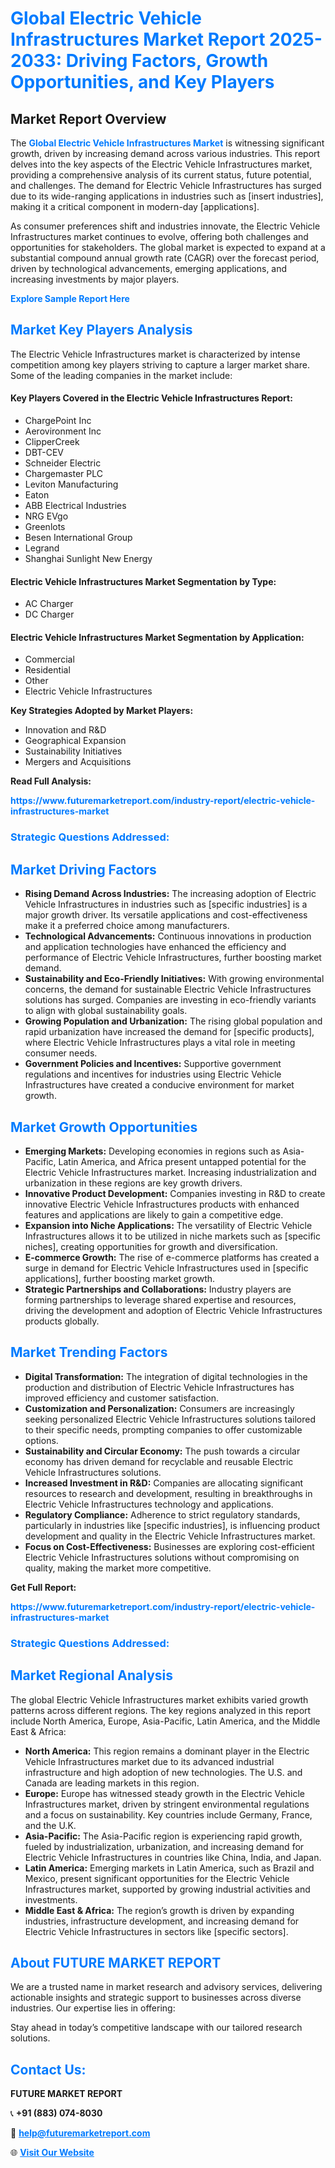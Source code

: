 <h1 style="color: #007BFF;">Global Electric Vehicle Infrastructures Market Report 2025-2033: Driving Factors, Growth Opportunities, and Key Players</h1>

<section id="overview">
<h2>Market Report Overview</h2>
<p>The <a href="https://www.futuremarketreport.com/industry-report/electric-vehicle-infrastructures-market" style="color: #007BFF; text-decoration: none;"><strong>Global Electric Vehicle Infrastructures Market</strong></a> is witnessing significant growth, driven by increasing demand across various industries. This report delves into the key aspects of the Electric Vehicle Infrastructures market, providing a comprehensive analysis of its current status, future potential, and challenges. The demand for Electric Vehicle Infrastructures has surged due to its wide-ranging applications in industries such as [insert industries], making it a critical component in modern-day [applications].</p>
<p>As consumer preferences shift and industries innovate, the Electric Vehicle Infrastructures market continues to evolve, offering both challenges and opportunities for stakeholders. The global market is expected to expand at a substantial compound annual growth rate (CAGR) over the forecast period, driven by technological advancements, emerging applications, and increasing investments by major players.</p>
</section>

<section id="overview">
<p><a href="https://www.futuremarketreport.com/request-sample/reportId=128020" style="color: #007BFF; text-decoration: none;"><strong>Explore Sample Report Here</strong></a></p>
</section>

<section id="key-players">
<h2 style="color: #007BFF;">Market Key Players Analysis</h2>
<p>The Electric Vehicle Infrastructures market is characterized by intense competition among key players striving to capture a larger market share. Some of the leading companies in the market include:</p>
<h4>Key Players Covered in the Electric Vehicle Infrastructures Report:</h4>
<ul><li>ChargePoint Inc</li><li>Aerovironment Inc</li><li>ClipperCreek</li><li>DBT-CEV</li><li>Schneider Electric</li><li>Chargemaster PLC</li><li>Leviton Manufacturing</li><li>Eaton</li><li>ABB Electrical Industries</li><li>NRG EVgo</li><li>Greenlots</li><li>Besen International Group</li><li>Legrand</li><li>Shanghai Sunlight New Energy</li></ul>
<h4>Electric Vehicle Infrastructures Market Segmentation by Type:</h4>
<ul><li>AC Charger</li><li>DC Charger</li></ul>

<h4>Electric Vehicle Infrastructures Market Segmentation by Application:</h4>
<ul><li>Commercial</li><li>Residential</li><li>Other</li><li>Electric Vehicle Infrastructures</li></ul>
<p><strong>Key Strategies Adopted by Market Players:</strong></p>
<ul>
<li>Innovation and R&D</li>
<li>Geographical Expansion</li>
<li>Sustainability Initiatives</li>
<li>Mergers and Acquisitions</li>
</ul>
</section>

<section>
<p><strong>Read Full Analysis: </strong></p><a href="https://www.futuremarketreport.com/industry-report/electric-vehicle-infrastructures-market" style="color: #007BFF; text-decoration: none;"><strong>https://www.futuremarketreport.com/industry-report/electric-vehicle-infrastructures-market</strong></a>
<h3 style="color: #007BFF;">Strategic Questions Addressed:</h3>
</section>

<section id="driving-factors">
<h2 style="color: #007BFF;">Market Driving Factors</h2>
<ul>
<li><strong>Rising Demand Across Industries:</strong> The increasing adoption of Electric Vehicle Infrastructures in industries such as [specific industries] is a major growth driver. Its versatile applications and cost-effectiveness make it a preferred choice among manufacturers.</li>
<li><strong>Technological Advancements:</strong> Continuous innovations in production and application technologies have enhanced the efficiency and performance of Electric Vehicle Infrastructures, further boosting market demand.</li>
<li><strong>Sustainability and Eco-Friendly Initiatives:</strong> With growing environmental concerns, the demand for sustainable Electric Vehicle Infrastructures solutions has surged. Companies are investing in eco-friendly variants to align with global sustainability goals.</li>
<li><strong>Growing Population and Urbanization:</strong> The rising global population and rapid urbanization have increased the demand for [specific products], where Electric Vehicle Infrastructures plays a vital role in meeting consumer needs.</li>
<li><strong>Government Policies and Incentives:</strong> Supportive government regulations and incentives for industries using Electric Vehicle Infrastructures have created a conducive environment for market growth.</li>
</ul>
</section>

<section id="growth-opportunities">
<h2 style="color: #007BFF;">Market Growth Opportunities</h2>
<ul>
<li><strong>Emerging Markets:</strong> Developing economies in regions such as Asia-Pacific, Latin America, and Africa present untapped potential for the Electric Vehicle Infrastructures market. Increasing industrialization and urbanization in these regions are key growth drivers.</li>
<li><strong>Innovative Product Development:</strong> Companies investing in R&D to create innovative Electric Vehicle Infrastructures products with enhanced features and applications are likely to gain a competitive edge.</li>
<li><strong>Expansion into Niche Applications:</strong> The versatility of Electric Vehicle Infrastructures allows it to be utilized in niche markets such as [specific niches], creating opportunities for growth and diversification.</li>
<li><strong>E-commerce Growth:</strong> The rise of e-commerce platforms has created a surge in demand for Electric Vehicle Infrastructures used in [specific applications], further boosting market growth.</li>
<li><strong>Strategic Partnerships and Collaborations:</strong> Industry players are forming partnerships to leverage shared expertise and resources, driving the development and adoption of Electric Vehicle Infrastructures products globally.</li>
</ul>
</section>

<section id="trending-factors">
<h2 style="color: #007BFF;">Market Trending Factors</h2>
<ul>
<li><strong>Digital Transformation:</strong> The integration of digital technologies in the production and distribution of Electric Vehicle Infrastructures has improved efficiency and customer satisfaction.</li>
<li><strong>Customization and Personalization:</strong> Consumers are increasingly seeking personalized Electric Vehicle Infrastructures solutions tailored to their specific needs, prompting companies to offer customizable options.</li>
<li><strong>Sustainability and Circular Economy:</strong> The push towards a circular economy has driven demand for recyclable and reusable Electric Vehicle Infrastructures solutions.</li>
<li><strong>Increased Investment in R&D:</strong> Companies are allocating significant resources to research and development, resulting in breakthroughs in Electric Vehicle Infrastructures technology and applications.</li>
<li><strong>Regulatory Compliance:</strong> Adherence to strict regulatory standards, particularly in industries like [specific industries], is influencing product development and quality in the Electric Vehicle Infrastructures market.</li>
<li><strong>Focus on Cost-Effectiveness:</strong> Businesses are exploring cost-efficient Electric Vehicle Infrastructures solutions without compromising on quality, making the market more competitive.</li>
</ul>
</section>

<section>
<p><strong>Get Full Report: </strong></p><a href="https://www.futuremarketreport.com/industry-report/electric-vehicle-infrastructures-market" style="color: #007BFF; text-decoration: none;"><strong>https://www.futuremarketreport.com/industry-report/electric-vehicle-infrastructures-market</strong></a>
<h3 style="color: #007BFF;">Strategic Questions Addressed:</h3>
</section>


<section id="regional-analysis">
<h2 style="color: #007BFF;">Market Regional Analysis</h2>
<p>The global Electric Vehicle Infrastructures market exhibits varied growth patterns across different regions. The key regions analyzed in this report include North America, Europe, Asia-Pacific, Latin America, and the Middle East & Africa:</p>
<ul>
<li><strong>North America:</strong> This region remains a dominant player in the Electric Vehicle Infrastructures market due to its advanced industrial infrastructure and high adoption of new technologies. The U.S. and Canada are leading markets in this region.</li>
<li><strong>Europe:</strong> Europe has witnessed steady growth in the Electric Vehicle Infrastructures market, driven by stringent environmental regulations and a focus on sustainability. Key countries include Germany, France, and the U.K.</li>
<li><strong>Asia-Pacific:</strong> The Asia-Pacific region is experiencing rapid growth, fueled by industrialization, urbanization, and increasing demand for Electric Vehicle Infrastructures in countries like China, India, and Japan.</li>
<li><strong>Latin America:</strong> Emerging markets in Latin America, such as Brazil and Mexico, present significant opportunities for the Electric Vehicle Infrastructures market, supported by growing industrial activities and investments.</li>
<li><strong>Middle East & Africa:</strong> The region’s growth is driven by expanding industries, infrastructure development, and increasing demand for Electric Vehicle Infrastructures in sectors like [specific sectors].</li>
</ul>
</section>

<footer>
<h2 style="color: #007BFF;">About FUTURE MARKET REPORT</h2>
<p>We are a trusted name in market research and advisory services, delivering actionable insights and strategic support to businesses across diverse industries. Our expertise lies in offering:</p>

<p>Stay ahead in today’s competitive landscape with our tailored research solutions.</p>

<h2 style="color: #007BFF;">Contact Us:</h2>
<p><strong>FUTURE MARKET REPORT</strong></p>
<p>📞 <strong>+91 (883) 074-8030</strong></p>
<p>📧 <strong><a href="mailto:help@futuremarketreport.com" style="color: #007BFF;">help@futuremarketreport.com</a></strong></p>
<p>🌐 <strong><a href="https://www.futuremarketreport.com/" style="color: #007BFF;">Visit Our Website</a></strong></p>
</footer>